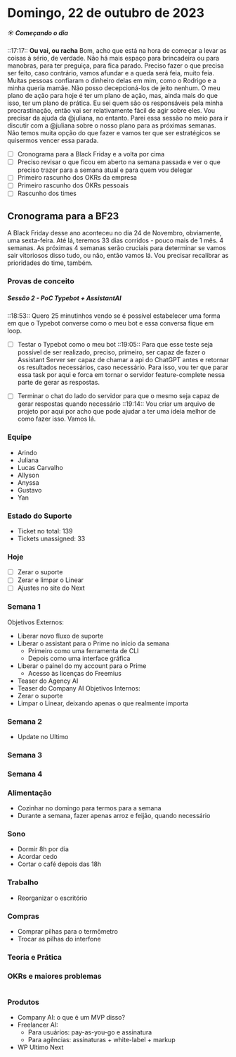 # Domingo, 22 de outubro de 2023

##### ☀️ Começando o dia 
::17:17:: **Ou vai, ou racha**
Bom, acho que está na hora de começar a levar as coisas à sério, de verdade. Não há mais espaço para brincadeira ou para manobras, para ter preguiça, para fica parado. Preciso fazer o que precisa ser feito, caso contrário, vamos afundar e a queda será feia, muito feia.
Muitas pessoas confiaram o dinheiro delas em mim, como o Rodrigo e a minha queria mamãe. Não posso decepcioná-los de jeito nenhum.
O meu plano de ação para hoje é ter um plano de ação, mas, ainda mais do que isso, ter um plano de prática.
Eu sei quem são os responsáveis pela minha procrastinação, então vai ser relativamente fácil de agir sobre eles. Vou precisar da ajuda da @juliana, no entanto.
Parei essa sessão no meio para ir discutir com a @juliana sobre o nosso plano para as próximas semanas. Não temos muita opção do que fazer e vamos ter que ser estratégicos se quisermos vencer essa parada.

- [ ] Cronograma para a Black Friday e a volta por cima
- [ ] Preciso revisar o que ficou em aberto na semana passada e ver o que preciso trazer para a semana atual e para quem vou delegar
- [ ] Primeiro rascunho dos OKRs da empresa
- [ ] Primeiro rascunho dos OKRs pessoais
- [ ] Rascunho dos times

## Cronograma para a BF23
A Black Friday desse ano aconteceu no dia 24 de Novembro, obviamente, uma sexta-feira. Até lá, teremos 33 dias corridos - pouco mais de 1 mês. 4 semanas.
As próximas 4 semanas serão cruciais para determinar se vamos sair vitoriosos disso tudo, ou não, então vamos lá.
Vou precisar recalibrar as prioridades do time, também.

### Provas de conceito

##### Sessão 2 - PoC Typebot + AssistantAI
::18:53:: Quero 25 minutinhos vendo se é possível estabelecer uma forma em que o Typebot converse como o meu bot e essa conversa fique em loop.

- [ ] Testar o Typebot como o meu bot
::19:05:: Para que esse teste seja possível de ser realizado, preciso, primeiro, ser capaz de fazer o Assistant Server ser capaz de chamar a api do ChatGPT antes e retornar os resultados necessários, caso necessário. Para isso, vou ter que parar essa task por aqui e forca em tornar o servidor feature-complete nessa parte de gerar as respostas.

- [ ] Terminar o chat do lado do servidor para que o mesmo seja capaz de gerar respostas quando necessário
::19:14:: Vou criar um arquivo de projeto por aqui por acho que pode ajudar a ter uma ideia melhor de como fazer isso. Vamos lá. 





### Equipe
- Arindo
- Juliana
- Lucas Carvalho
- Allyson
- Anyssa
- Gustavo
- Yan

### Estado do Suporte
- Ticket no total: 139
- Tickets unassigned: 33

### Hoje
- [ ] Zerar o suporte
- [ ] Zerar e limpar o Linear
- [ ] Ajustes no site do Next

### Semana 1
Objetivos Externos:
- Liberar novo fluxo de suporte
- Liberar o assistant para o Prime no início da semana
	- Primeiro como uma ferramenta de CLI
	- Depois como uma interface gráfica
- Liberar o painel do my account para o Prime
	- Acesso às licenças do Freemius
- Teaser do Agency AI
- Teaser do Company AI
Objetivos Internos:
- Zerar o suporte
- Limpar o Linear, deixando apenas o que realmente importa

### Semana 2
- Update no Ultimo

### Semana 3

### Semana 4


### Alimentação
- Cozinhar no domingo para termos para a semana
- Durante a semana, fazer apenas arroz e feijão, quando necessário

### Sono
- Dormir 8h por dia
- Acordar cedo
- Cortar o café depois das 18h

### Trabalho
- Reorganizar o escritório

### Compras
- Comprar pilhas para o termômetro
- Trocar as pilhas do interfone

### Teoria e Prática

### OKRs e maiores problemas
# 
### Produtos
- Company AI: o que é um MVP disso?
- Freelancer AI:
	- Para usuários: pay-as-you-go e assinatura
	- Para agências: assinaturas + white-label + markup
- WP Ultimo Next